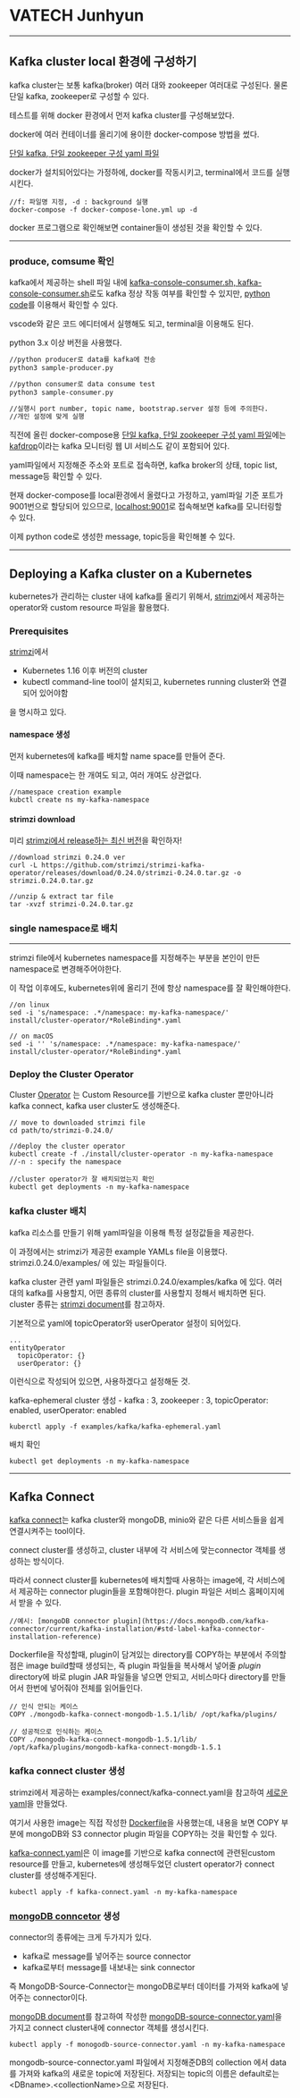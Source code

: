 # VATECH Junhyun
------------------
## Kafka cluster local 환경에 구성하기
kafka cluster는 보통 kafka(broker) 여러 대와 zookeeper 여러대로 구성된다. 물론 단일 kafka, zookeeper로 구성할 수 있다.

테스트를 위해 docker 환경에서 먼저 kafka cluster를 구성해보았다.

docker에 여러 컨테이너를 올리기에 용이한 docker-compose 방법을 썼다.

[단일 kafka, 단일 zookeeper 구성 yaml 파일](https://github.com/JackCokebb/kafka-all/blob/master/kafkaServer/docker-compose-lone.yml)

docker가 설치되어있다는 가정하에, docker를 작동시키고, terminal에서 코드를 실행시킨다.
``` 
//f: 파일명 지정, -d : background 실행
docker-compose -f docker-compose-lone.yml up -d
```

docker 프로그램으로 확인해보면 container들이 생성된 것을 확인할 수 있다.

--------------
### produce, comsume 확인
kafka에서 제공하는 shell 파일 내에 [kafka-console-consumer.sh, kafka-console-consumer.sh](https://kafka.apache.org/quickstart)로도 kafka 정상 작동 여부를 확인할 수 있지만,
[python code](https://github.com/2021-Vatech-skku/vatech/tree/junhyun/kafkaClients)를 이용해서 확인할 수 있다.

vscode와 같은 코드 에디터에서 실행해도 되고, terminal을 이용해도 된다.

python 3.x 이상 버전을 사용했다.
```bash
//python producer로 data를 kafka에 전송
python3 sample-producer.py

//python consumer로 data consume test
python3 sample-consumer.py

//실행시 port number, topic name, bootstrap.server 설정 등에 주의한다. 
//개인 설정에 맞게 실행
```
직전에 올린 docker-compose용 [단일 kafka, 단일 zookeeper 구성 yaml 파일](https://github.com/JackCokebb/kafka-all/blob/master/kafkaServer/docker-compose-lone.yml)에는[kafdrop](https://github.com/obsidiandynamics/kafdrop)이라는 kafka 모니터링 웹 UI 서비스도 같이 포함되어 있다.

yaml파일에서 지정해준 주소와 포트로 접속하면, kafka broker의 상태, topic list, message등 확인할 수 있다.

현재 docker-compose를 local환경에서 올렸다고 가정하고, yaml파일 기준 포트가 9001번으로 할당되어 있으므로, [localhost:9001](localhost:9001)로 접속해보면 kafka를 모니터링할 수 있다.

이제 python code로 생성한 message, topic등을 확인해볼 수 있다.

--------
## Deploying a Kafka cluster on a Kubernetes

kubernetes가 관리하는 cluster 내에 kafka를 올리기 위해서, [strimzi](https://strimzi.io/docs/operators/latest/using.html)에서 제공하는 operator와 custom resource 파일을 활용했다. 


### Prerequisites
[strimzi](https://strimzi.io/docs/operators/latest/deploying.html)에서 
+ Kubernetes 1.16 이후 버전의 cluster
+ kubectl command-line tool이 설치되고, kubernetes running cluster와 연결되어 있어야함

을 명시하고 있다.

#### namespace 생성
먼저 kubernetes에 kafka를 배치할 name space를 만들어 준다.

이때 namespace는 한 개여도 되고, 여러 개여도 상관없다.
```
//namespace creation example
kubctl create ns my-kafka-namespace

```

#### strimzi download
미리 [strimzi에서 release하는 최신 버전](https://github.com/strimzi/strimzi-kafka-operator/releases/)을 확인하자!
```
//download strimzi 0.24.0 ver
curl -L https://github.com/strimzi/strimzi-kafka-operator/releases/download/0.24.0/strimzi-0.24.0.tar.gz -o strimzi.0.24.0.tar.gz

//unzip & extract tar file
tar -xvzf strimzi-0.24.0.tar.gz
```

### single namespace로 배치
-----
strimzi file에서 kubernetes namespace를 지정해주는 부분을 본인이 만든 namespace로 변경해주어야한다.

이 작업 이후에도, kubernetes위에 올리기 전에 항상 namespace를 잘 확인해야한다.

```
//on linux
sed -i 's/namespace: .*/namespace: my-kafka-namespace/' install/cluster-operator/*RoleBinding*.yaml

// on macOS 
sed -i '' 's/namespace: .*/namespace: my-kafka-namespace/' install/cluster-operator/*RoleBinding*.yaml
```

### Deploy the Cluster Operator
Cluster [Operator](https://www.redhat.com/ko/topics/containers/what-is-a-kubernetes-operator) 는 Custom Resource를 기반으로 kafka cluster 뿐만아니라 kafka connect, kafka user cluster도 생성해준다.

```
// move to downloaded strimzi file 
cd path/to/strimzi-0.24.0/

//deploy the cluster operator
kubectl create -f ./install/cluster-operator -n my-kafka-namespace
//-n : specify the namespace

//cluster operator가 잘 배치되었는지 확인 
kubectl get deployments -n my-kafka-namespace
```

### kafka cluster 배치
kafka 리소스를 만들기 위해 yaml파일을 이용해 특정 설정값들을 제공한다.

이 과정에서는 strimzi가 제공한 example YAMLs file을 이용했다.  strimzi.0.24.0/examples/ 에 있는 파일들이다.

kafka cluster 관련 yaml 파일들은 strimzi.0.24.0/examples/kafka 에 있다.  여러 대의 kafka를 사용할지, 어떤 종류의 cluster를 사용할지 정해서 배치하면 된다. cluster 종류는 [strimzi document](https://strimzi.io/docs/operators/latest/deploying.html#deploying-cluster-operator-str)를 참고하자.  

기본적으로 yaml에 topicOperator와 userOperator 설정이 되어있다. 
```
...
entityOperator
  topicOperator: {}
  userOperator: {}
  ```
  이런식으로 작성되어 있으면, 사용하겠다고 설정해둔 것.


kafka-ephemeral cluster 생성 - kafka : 3, zookeeper : 3, topicOperator: enabled, userOperator: enabled
```
kuberctl apply -f examples/kafka/kafka-ephemeral.yaml
```

배치 확인
```
kubectl get deployments -n my-kafka-namespace
```
------
## Kafka Connect
[kafka connect](https://docs.confluent.io/platform/current/connect/index.html)는 kafka cluster와 mongoDB, minio와 같은 다른 서비스들을 쉽게 연결시켜주는 tool이다. 

connect cluster를 생성하고, cluster 내부에 각 서비스에 맞는connector 객체를 생성하는 방식이다. 

따라서 connect cluster를 kubernetes에 배치할때 사용하는 image에, 각 서비스에서 제공하는 connector plugin들을 포함해야한다. plugin 파일은 서비스 홈페이지에서 받을 수 있다. 
```
//예시: [mongoDB connector plugin](https://docs.mongodb.com/kafka-connector/current/kafka-installation/#std-label-kafka-connector-installation-reference)  
```

Dockerfile을 작성할때, plugin이 담겨있는 directory를 COPY하는 부분에서 주의할 점은 image build할때 생성되는, 즉 plugin 파일들을 복사해서 넣어줄 *plugin* directory에 바로 plugin JAR 파일들을 넣으면 안되고, 
서비스마다 directory를 만들어서 한번에 넣어줘야 전체를 읽어들인다. 
```
// 인식 안되는 케이스
COPY ./mongodb-kafka-connect-mongodb-1.5.1/lib/ /opt/kafka/plugins/

// 성공적으로 인식하는 케이스
COPY ./mongodb-kafka-connect-mongodb-1.5.1/lib/ /opt/kafka/plugins/mongodb-kafka-connect-mongdb-1.5.1
```

### kafka connect cluster 생성
strimzi에서 제공하는 examples/connect/kafka-connect.yaml을 참고하여 [세로운 yaml](https://github.com/2021-Vatech-skku/vatech/tree/junhyun/kafkaConnect)을 만들었다.

여기서 사용한 image는 직접 작성한 [Dockerfile](https://github.com/2021-Vatech-skku/vatech/tree/junhyun/kafkaConnect)을 사용했는데, 내용을 보면 COPY 부분에 mongoDB와 S3 connector plugin 파일을 COPY하는 것을 확인할 수 있다.

[kafka-connect.yaml](https://github.com/2021-Vatech-skku/vatech/tree/junhyun/kafkaConnect)은 이 image를 기반으로 kafka connect에 관련된custom resource를 만들고, kubernetes에 생성해두었던 clustert operator가 connect cluster를 생성해주게된다. 
```
kubectl apply -f kafka-connect.yaml -n my-kafka-namespace
```
### [mongoDB conncetor](https://docs.mongodb.com/kafka-connector/current/) 생성
connector의 종류에는 크게 두가지가 있다. 
+ kafka로 message를 넣어주는 source connector
+ kafka로부터 message를 내보내는 sink connector

즉 MongoDB-Source-Connector는 mongoDB로부터 데이터를 가져와 kafka에 넣어주는 connector이다. 

[mongoDB document](https://docs.mongodb.com/kafka-connector/current/kafka-source/)를 참고하여 작성한 [mongoDB-source-connector.yaml](https://github.com/2021-Vatech-skku/vatech/tree/junhyun/kafkaConnect/connectorFile/mongoconnector)을 가지고 connect cluster내에 connector 객체를 생성시킨다.
```
kubectl apply -f monogodb-source-connector.yaml -n my-kafka-namespace
```

mongodb-source-connector.yaml 파일에서 지정해준DB의 collection 에서 data를 가져와 kafka의 새로운  topic에 저장된다. 저장되는 topic의 이름은 default로는 \<DBname\>.\<collectionName\>으로 저장된다. 

